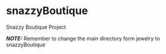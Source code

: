 # snazzyBoutique
Snazzy Boutique Project


__*NOTE:*__ Remember to change the main directory form jewelry to snazzyBoutique
